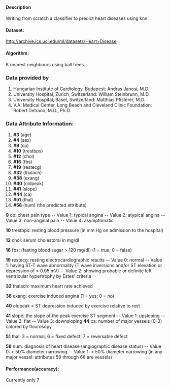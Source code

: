 #### Description

Writing from scratch a classifier to predict heart diseases using knn.

#### Dataset:

http://archive.ics.uci.edu/ml/datasets/Heart+Disease

#### Algorithm: 

K nearest neighbours using ball trees.

### Data provided by

1. Hungarian Institute of Cardiology. Budapest: Andras Janosi, M.D.
2. University Hospital, Zurich, Switzerland: William Steinbrunn, M.D.
3. University Hospital, Basel, Switzerland: Matthias Pfisterer, M.D.
4. V.A. Medical Center, Long Beach and Cleveland Clinic Foundation:
Robert Detrano, M.D., Ph.D.

### Data Attribute Information:

1. **#3**  (age)       
2. **#4**  (sex)       
3. **#9**  (cp)        
4. **#10** (trestbps)  
5. **#12** (chol)      
6. **#16** (fbs)       
7. **#19** (restecg)   
8. **#32** (thalach)   
9. **#38** (exang)     
10. **#40** (oldpeak)   
11. **#41** (slope)     
12. **#44** (ca)        
13. **#51** (thal)      
14. **#58** (num)       (the predicted attribute)

**9** cp: chest pain type
  -- Value 1: typical angina
  -- Value 2: atypical angina
  -- Value 3: non-anginal pain
  -- Value 4: asymptomatic

**10** trestbps: resting blood pressure (in mm Hg on admission to the 
hospital)

**12** chol: serum cholestoral in mg/dl

**16** fbs: (fasting blood sugar > 120 mg/dl)  (1 = true; 0 = false)

**19** restecg: resting electrocardiographic results
  -- Value 0: normal
  -- Value 1: having ST-T wave abnormality (T wave inversions and/or ST 
              elevation or depression of > 0.05 mV)
  -- Value 2: showing probable or definite left ventricular hypertrophy
              by Estes' criteria

**32** thalach: maximum heart rate achieved

**38** exang: exercise induced angina (1 = yes; 0 = no)

**40** oldpeak = ST depression induced by exercise relative to rest

**41** slope: the slope of the peak exercise ST segment
  -- Value 1: upsloping
  -- Value 2: flat
  -- Value 3: downsloping
**44** ca: number of major vessels (0-3) colored by flourosopy

**51** thal: 3 = normal; 6 = fixed defect; 7 = reversable defect

**58** num: diagnosis of heart disease (angiographic disease status)
  -- Value 0: < 50% diameter narrowing
  -- Value 1: > 50% diameter narrowing
  (in any major vessel: attributes 59 through 68 are vessels)

#### Performance(accuracy):

Currently only 7